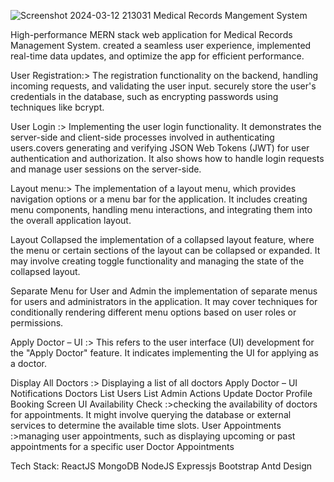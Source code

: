 ![Screenshot 2024-03-12 213031](https://github.com/whynotdev/MedicalRecordsManagementApp/assets/115531149/2d6cf7d4-33fa-40c2-8ed2-880685510884)
                                       Medical Records Mangement System

High-performance MERN stack web application for Medical Records Management System.
created a seamless user experience, implemented real-time data updates, and optimize the app for efficient performance. 

User Registration:>
The registration functionality on the backend, handling incoming requests, and validating the user input. securely store the user's credentials in the database, such as encrypting passwords using techniques like bcrypt.

User Login :>
Implementing the user login functionality. It demonstrates the server-side and client-side processes involved in authenticating users.covers generating and verifying JSON Web Tokens (JWT) for user authentication and authorization. It also shows how to handle login requests and manage user sessions on the server-side.

Layout menu:> 
The implementation of a layout menu, which provides navigation options or a menu bar for the application. It includes creating menu components, handling menu interactions, and integrating them into the overall application layout.

Layout Collapsed the implementation of a collapsed layout feature, where the menu or certain sections of the layout can be collapsed or expanded. It may involve creating toggle functionality and managing the state of the collapsed layout.

Separate Menu for User and Admin the implementation of separate menus for users and administrators in the application. It may cover techniques for conditionally rendering different menu options based on user roles or permissions.

Apply Doctor – UI :>
This refers to the user interface (UI) development for the "Apply Doctor" feature. It indicates implementing the UI for applying as a doctor.

Display All Doctors :> Displaying a list of all doctors
Apply Doctor – UI 
Notifications 
Doctors List
Users List
Admin Actions
Update Doctor Profile
Booking Screen UI
Availability Check :>checking the availability of doctors for appointments. It might involve querying the database or external services to determine the available time slots.
User Appointments :>managing user appointments, such as displaying upcoming or past appointments for a specific user
Doctor Appointments

Tech Stack:
ReactJS
MongoDB
NodeJS
Expressjs
Bootstrap
Antd Design
